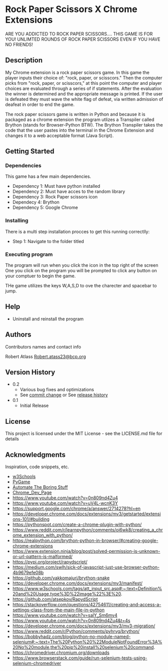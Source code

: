 # Rock Paper Scissors X Chrome Extensions

ARE YOU ADDICTED TO ROCK PAPER SCISSORS.... THIS GAME IS FOR YOU! UNLIMTED ROUNDS OF ROCK PAPER SCISSORS EVEN IF YOU HAVE NO FRIENDS!

## Description
My Chrome extension is a rock paper scissors game. In this game the player inputs their choice of: "rock, paper, or scisscors." 
Then the computer picks from "rock, paper, or scisscors," at this point the computer and player choices are evaluated through 
a series of if statements. After the evaluation the winner is determined and the appropriate message is printed. If the user is defeated they must wave the white flag of defeat, via written admission of deafeat in order to end the game.

The rock paper scissors game is written in Python and because it is packaged as a chrome extension the program utlizes a Transpiler called Brython (stands for Browser-Python BTW). The Brython Transpiler takes the code that the user pastes into the terminal in the Chrome Extension and changes it to a web acceptable format (Java Script). 

## Getting Started

### Dependencies
This game has a few main dependencies.

- Dependency 1: Must have python installed 
- Dependency 2: Must have acces to the random library
- Dependency 3: Rock Paper scissors icon
- Dependecy 4: Brython
- Dependency 5: Google Chrome

### Installing
There is a multi step installation procces to get this running correctlly:

- Step 1: Navigate to the folder titled 

### Executing program

The program will run when you click the icon in the top right of the screen
One you click on the program you will be prompted to click any button on your comptuer to begin the game.

THe game utilizes the keys W,A,S,D to ove the charecter and spacebar to jump.

## Help
- Uninstall and reinstall the program
## Authors

Contributors names and contact info

Robert Atlass
Robert.atass23@bcp.org

## Version History

* 0.2
    * Various bug fixes and optimizations
    * See [commit change]() or See [release history]()
* 0.1
    * Initial Release

## License

This project is licensed under the MIT License - see the LICENSE.md file for details

## Acknowledgments

Inspiration, code snippets, etc.
* [w3Schools](https://www.w3schools.com/python/default.asp)
* [PyGame](https://www.pygame.org/docs/)
* [Automate The Boring Stuff](https://automatetheboringstuff.com/)
* [Chrome_Dev_Page](https://developer.chrome.com/docs/extensions/mv3/)
* https://www.youtube.com/watch?v=0n809nd4Zu4
* https://www.youtube.com/watch?v=uV4L-wcnK3Y
* https://support.google.com/chrome/a/answer/2714278?hl=en
* https://developer.chrome.com/docs/extensions/mv3/getstarted/extensions-101/#building
* https://pythonspot.com/create-a-chrome-plugin-with-python/
* https://www.reddit.com/r/learnpython/comments/oi6wk8/creating_a_chrome_extension_with_python/
* https://realpython.com/brython-python-in-browser/#creating-google-chrome-extensions
* https://www.extension.ninja/blog/post/solved-permission-is-unknown-or-url-pattern-is-malformed/
* https://pypi.org/project/rapydscript/
* https://medium.com/swlh/sick-of-javascript-just-use-browser-python-4b9679efe08b
* https://github.com/yakkomajuri/brython-snake
* https://developer.chrome.com/docs/extensions/mv3/manifest/
* https://www.w3schools.com/tags/att_input_src.asp#:~:text=Definition%20and%20Usage,type%3D%22image%22%3E%20.
* https://github.com/atsepkov/RapydScript
* https://stackoverflow.com/questions/42754611/creating-and-access-a-settings-class-from-the-main-file-in-python
* https://www.youtube.com/watch?v=salY_Sm6mv4
* https://www.youtube.com/watch?v=0n809nd4Zu4&t=4s
* https://developer.chrome.com/docs/extensions/mv3/mv3-migration/
* https://www.reddit.com/r/Python/comments/pvhrvg/brython/
* https://bobbyhadz.com/blog/python-no-module-named-selenium#:~:text=The%20Python%20%22ModuleNotFoundError%3A%20No%20module,the%20pip%20install%20selenium%20command.
* https://chromedriver.chromium.org/downloads
* https://www.browserstack.com/guide/run-selenium-tests-using-selenium-chromedriver
